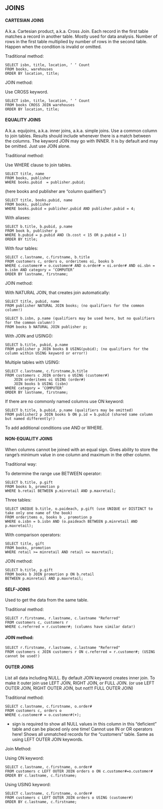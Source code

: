 ## JOINS

#### CARTESIAN JOINS
A.k.a. Cartesian product, a.k.a. Cross Join. Each record in the first table matches a record in another table. Mostly used for data analysis. Number of rows in the first table multiplied by number of rows in the second table. Happen when the condition is invalid or omitted.

Traditional method:
```
SELECT isbn, title, location, ‘ ‘ Count
FROM books, warehouses
ORDER BY location, title;
```

JOIN method:

Use CROSS keyword.
```
SELECT isbn, title, location, ‘ ‘ Count
FROM books CROSS JOIN warehouses
ORDER BY location, title;
```

#### EQUALITY JOINS
A.k.a. equijoins, a.k.a. inner joins, a.k.a. simple joins. Use a common column to join tables. Results should include whenever there is a match between the columns.
The keyword JOIN may go with INNER. It is by default and may be omitted. Just use JOIN alone.

Traditional method:

Use WHERE clause to join tables.
```
SELECT title, name
FROM books, publisher
WHERE books.pubid  = publisher.pubid;   
```
(here books and publisher are “column qualifiers”)
```
SELECT title, books.pubid, name
FROM books, publisher
WHERE books.pubid = publisher.pubid AND publisher.pubid = 4;
```
With aliases:

```
SELECT b.title, b.pubid, p.name
FROM book b, publisher p
WHERE b.pubid = p.pubid AND (b.cost < 15 OR p.pubid = 1)
ORDER BY title;
```

With four tables:
```
SELECT c.lastname, c.firstname, b.title
FROM customers c, orders o, orderitems oi, books b
WHERE c.customer# = o.customer# AND o.order# = oi.order# AND oi.sbn = b.isbn AND category = ‘COMPUTER’
ORDER BY lastname, firstname;
```

JOIN method:

With NATURAL JOIN, that creates join automatically:
```
SELECT title, pubid, name
FROM publisher NATURAL JOIN books; (no qualifiers for the common column!)
```
```
SELECT b.isbn, p.name (qualifiers may be used here, but no qualifiers for the common column!)
FROM books b NATURAL JOIN publisher p;
```
With JOIN and USING():
```
SELECT b.title, pubid, p.name
FROM publisher p JOIN books B USING(pubid); (no qualifiers for the column within USING keyword or error!)
```
Multiple tables with USING:
```
SELECT c.lastname, c.firstname,b.title
FROM customers c JOIN orders o USING (customer#)
	JOIN orderitems oi USING (order#)
	JOIN books b USING (isbn)
WHERE category = ‘COMPUTER’
ORDER BY lastname, firstname;
```
If there are no commonly named columns use ON keyword:
```
SELECT b.title, b.pubid, p.name (qualifiers may be omitted)
FROM publisher2 p JOIN books b ON p.id = b.pubid (shared same column but named differently!)
```
To add additional conditions use AND or WHERE.

#### NON-EQUALITY JOINS
When columns cannot be joined with an equal sign. Gives ability to store the range’s minimum value in one column and maximum in the other column.

Traditional way:

To determine the range use BETWEEN operator:
```
SELECT b.title, p.gift
FROM books b, promotion p
WHERE b.retail BETWEEN p.minretail AND p.maxretail;
```

Three tables:
```
SELECT UNIQUE b.title, o.paideach, p.gift (use UNIQUE or DISTINCT to take only one name of the book)
FROM orderitems o, books b , promotion p
WHERE o.isbn = b.isbn AND (o.paideach BETWEEN p.minretail AND p.maxretail);
```

With comparison operators:
```
SELECT title, gift
FROM books, promotion
WHERE retail >= minretail AND retail <= maxretail;
```

JOIN method:
```
SELECT b.title, p.gift
FROM books b JOIN promotion p ON b.retail 
BETWEEN p.minretail AND p.maxretail;
```

#### SELF-JOINS
Used to get the data from the same table.

Traditional method:
```
SELECT r.firstname, r.lastname, c.lastname "Referred"
FROM customers c, customers r
WHERE c.referred = r.customer#; (columns have similar data!)
```

#### JOIN method:
```
SELECT r.firstname, r.lastname, c.lastname "Referred"
FROM customers c JOIN customers r ON c.referred = r.customer#; (USING cannot be used!)
```

#### OUTER JOINS
List all data including NULL. By default JOIN keyword creates inner join. To make it outer join use LEFT JOIN, RIGHT JOIN, or FULL JOIN. (or use LEFT OUTER JOIN, RIGHT OUTER JOIN, but not!!! FULL OUTER JOIN)

Traditional method:
```
SELECT c.lastname, c.firstname, o.order#
FROM customers c, orders o
WHERE c.customer# = o.customer#(+); 
```
+ sign is required to show all NULL values in this column in this  “deficient” table and can be placed only one time! Cannot use IN or OR operators here! Shows all unmatched records for the “customers” table. Same as using LEFT OUTER JOIN keywords.

Join Method:

Using ON keyword:
```
SELECT c.lastname, c.firstname, o.order#
FROM customers c LEFT OUTER JOIN orders o ON c.customer#=o.customer#
ORDER BY c.lastname, c.firstname;
```

Using USING keyword:
```
SELECT c.lastname, c.firstname, o.order#
FROM customers c LEFT OUTER JOIN orders o USING (customer#)
ORDER BY c.lastname, c.firstname;
```
